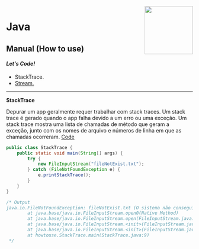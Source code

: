 <img src="https://i.ibb.co/M6nBBb0/mascote.png" align="right" width="130">

# Java

## Manual (How to use)

#### _Let's Code!_

- StackTrace.
- [Stream.](./stream/README.md)

---

**StackTrace**

Depurar um app geralmente requer trabalhar com stack traces. Um stack trace é gerado quando o app falha devido a um erro
ou uma exceção. Um stack trace mostra uma lista de chamadas de método que geram a exceção, junto com os nomes de arquivo
e números de linha em que as chamadas ocorreram. [Code](./StackTrace.java)

```Java
public class StackTrace {
    public static void main(String[] args) {
        try {
            new FileInputStream("fileNotExist.txt");
        } catch (FileNotFoundException e) {
            e.printStackTrace();
        }
    }
}

/* Output
java.io.FileNotFoundException: fileNotExist.txt (O sistema não conseguiu localizar o ficheiro especificado)
        at java.base/java.io.FileInputStream.open0(Native Method)
        at java.base/java.io.FileInputStream.open(FileInputStream.java:216)
        at java.base/java.io.FileInputStream.<init>(FileInputStream.java:157)
        at java.base/java.io.FileInputStream.<init>(FileInputStream.java:111)
        at howtouse.StackTrace.main(StackTrace.java:9)
 */
```